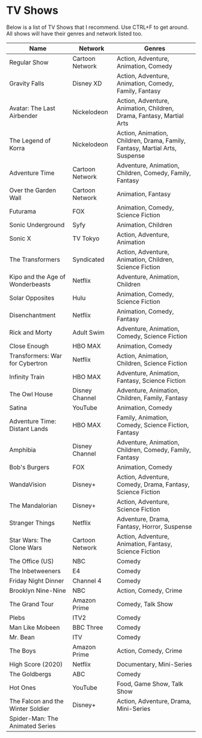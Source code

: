 TV Shows
===========================

Below is a list of TV Shows that I recommend. Use CTRL+F to get around. All shows will have their genres and network listed too.

|Name|Network|Genres|
|---|---|---|
|Regular Show|Cartoon Network|Action, Adventure, Animation, Comedy|
|Gravity Falls|Disney XD|Action, Adventure, Animation, Comedy, Family, Fantasy|
|Avatar: The Last Airbender|Nickelodeon|Action, Adventure, Animation, Children, Drama, Fantasy, Martial Arts|
|The Legend of Korra|Nickelodeon|Action, Animation, Children, Drama, Family, Fantasy, Martial Arts, Suspense|
|Adventure Time|Cartoon Network|Adventure, Animation, Children, Comedy, Family, Fantasy|
|Over the Garden Wall|Cartoon Network|Animation, Fantasy|
|Futurama|FOX|Animation, Comedy, Science Fiction|
|Sonic Underground|Syfy|Animation, Children|
|Sonic X|TV Tokyo|Action, Adventure, Animation|
|The Transformers|Syndicated|Action, Adventure, Animation, Children, Science Fiction|
|Kipo and the Age of Wonderbeasts|Netflix|Adventure, Animation, Children|
|Solar Opposites|Hulu|Animation, Comedy, Science Fiction|
|Disenchantment|Netflix|Animation, Comedy, Fantasy|
|Rick and Morty|Adult Swim|Adventure, Animation, Comedy, Science Fiction|
|Close Enough|HBO MAX|Animation, Comedy|
|Transformers: War for Cybertron|Netflix|Action, Animation, Children, Science Fiction|
|Infinity Train|HBO MAX|Adventure, Animation, Fantasy, Science Fiction|
|The Owl House|Disney Channel|Adventure, Animation, Children, Family, Fantasy|
|Satina|YouTube|Animation, Comedy|
|Adventure Time: Distant Lands|HBO MAX|Family, Animation, Comedy, Science Fiction, Fantasy|
|Amphibia|Disney Channel|Adventure, Animation, Children, Comedy, Family, Fantasy|
|Bob's Burgers|FOX|Animation, Comedy|
|WandaVision|Disney+|Action, Adventure, Comedy, Drama, Fantasy, Science Fiction|
|The Mandalorian|Disney+|Action, Adventure, Science Fiction|
|Stranger Things|Netflix|Adventure, Drama, Fantasy, Horror, Suspense|
|Star Wars: The Clone Wars|Cartoon Network|Action, Adventure, Animation, Fantasy, Science Fiction|
|The Office (US)|NBC|Comedy|
|The Inbetweeners|E4|Comedy|
|Friday Night Dinner|Channel 4|Comedy|
|Brooklyn Nine-Nine|NBC|Action, Comedy, Crime|
|The Grand Tour|Amazon Prime|Comedy, Talk Show|
|Plebs|ITV2|Comedy|
|Man Like Mobeen|BBC Three|Comedy|
|Mr. Bean|ITV|Comedy|
|The Boys|Amazon Prime|Action, Comedy, Crime|
|High Score (2020)|Netflix|Documentary, Mini-Series|
|The Goldbergs|ABC|Comedy|
|Hot Ones|YouTube|Food, Game Show, Talk Show|
|The Falcon and the Winter Soldier|Disney+|Action, Adventure, Drama, Mini-Series|
|Spider-Man: The Animated Series||
